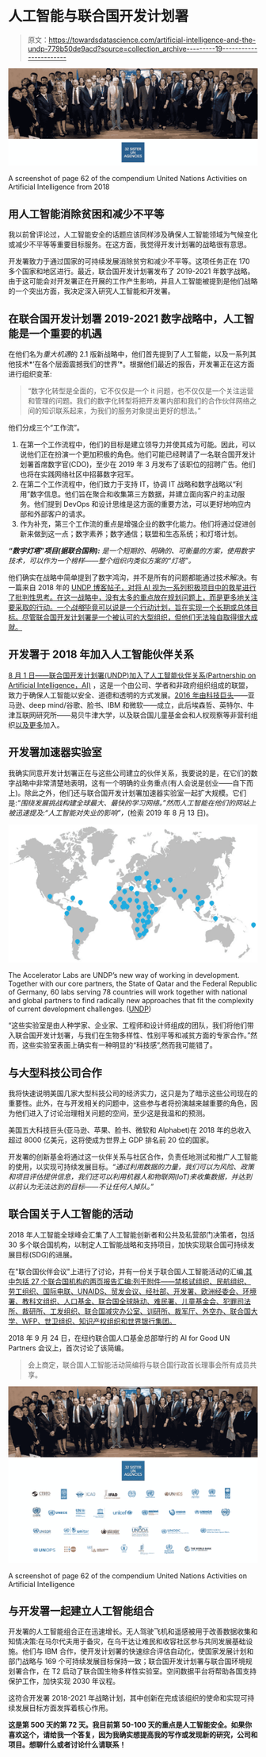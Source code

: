 # 人工智能与联合国开发计划署

> 原文：<https://towardsdatascience.com/artificial-intelligence-and-the-undp-779b50de9acd?source=collection_archive---------19----------------------->

![](img/bad3d29057d2c5e0db06899be584deab.png)

A screenshot of page 62 of the compendium United Nations Activities on Artificial Intelligence from 2018

## 用人工智能消除贫困和减少不平等

我以前曾评论过，人工智能安全的话题应该同样涉及确保人工智能领域为气候变化或减少不平等等重要目标服务。在这方面，我觉得开发计划署的战略很有意思。

开发署致力于通过国家的可持续发展消除贫穷和减少不平等。这项任务正在 170 多个国家和地区进行。最近，联合国开发计划署发布了 2019-2021 年数字战略。由于这可能会对开发署正在开展的工作产生影响，并且人工智能被提到是他们战略的一个突出方面，我决定深入研究人工智能和开发署。

## 在联合国开发计划署 2019-2021 数字战略中，人工智能是一个重要的机遇

在他们名为*重大机遇*的 2.1 版新战略中，他们首先提到了人工智能，以及一系列其他技术*‘在各个层面震撼我们的世界’*。根据他们最近的报告，开发署正在这方面进行组织变革:

> “数字化转型是全面的，它不仅仅是一个 it 问题，也不仅仅是一个关注运营和管理的问题。我们的数字化转型将把开发署内部和我们的合作伙伴网络之间的知识联系起来，为我们的服务对象提出更好的想法。”

他们分成三个“工作流”。

1.  在第一个工作流程中，他们的目标是建立领导力并使其成为可能。因此，可以说他们正在扮演一个更加积极的角色。他们可能已经聘请了一名联合国开发计划署首席数字官(CDO)，至少在 2019 年 3 月发布了该职位的招聘广告。他们也将在实践网络社区中招募数字冠军。
2.  在第二个工作流程中，他们致力于支持 IT，协调 IT 战略和数字战略以“利用”数字信息。他们旨在聚合和收集第三方数据，并建立面向客户的主动服务。他们提到 DevOps 和设计思维是这方面的重要方法，可以更好地响应内部和外部客户的请求。
3.  作为补充，第三个工作流的重点是增强企业的数字化能力。他们将通过促进创新来做到这一点；数字素养；数字通信；联盟和生态系统；和灯塔计划。

***“数字灯塔”项目(据联合国称):*** *是一个短期的、明确的、可衡量的方案，使用数字技术，可以作为一个榜样——整个组织内类似方案的“灯塔”。*

他们确实在战略中简单提到了数字鸿沟，并不是所有的问题都能通过技术解决。有一篇来自 2018 年的 [UNDP 博客帖子，对将 AI 视为一系列积极项目中的救星进行了批判性思考。在这一战略中，没有太多的重点放在规划问题上，而是更多地关注要采取的行动。一个*战略*毕竟可以说是一个行动计划，旨在实现一个长期或总体目标。尽管联合国开发计划署是一个被认可的大型组织，但他们无法独自取得很大成就。](https://www.undp.org/content/undp/en/home/blog/2018/let_s-talk-about-artificial-intelligence.html)

## 开发署于 2018 年加入人工智能伙伴关系

[8 月 1 日——联合国开发计划署(UNDP)加入了人工智能伙伴关系(Partnership on Artificial Intelligence，AI)](https://www.undp.org/content/undp/en/home/news-centre/news/2018/undp-joins-tech-giants-in-partnership-on-ai.html) ，这是一个由公司、学者和非政府组织组成的联盟，致力于确保人工智能以安全、道德和透明的方式发展。[2016 年由科技巨头](https://www.partnershiponai.org/)——亚马逊、deep mind/谷歌、脸书、IBM 和微软——成立，此后埃森哲、英特尔、牛津互联网研究所——易贝牛津大学，以及联合国儿童基金会和人权观察等非营利组织[以及更多](https://www.partnershiponai.org/partners/)加入。

## 开发署加速器实验室

我确实同意开发计划署正在与这些公司建立的伙伴关系，我要说的是，在它们的数字战略中非常清楚地表明，这有一个明确的业务重点(有人会说是创业——自下而上)。除此之外，他们还与联合国开发计划署加速器实验室一起扩大规模。它们是:*“围绕发展挑战构建全球最大、最快的学习网络。”*然而人工智能在他们的网站上被迅速提及:*“人工智能对失业的影响”，*(检索 2019 年 8 月 13 日)。

![](img/8a4544e087c5307a1d138b4721776e8f.png)

The Accelerator Labs are UNDP’s new way of working in development. Together with our core partners, the State of Qatar and the Federal Republic of Germany, 60 labs serving 78 countries will work together with national and global partners to find radically new approaches that fit the complexity of current development challenges. ([UNDP](https://acceleratorlabs.undp.org/))

“这些实验室是由人种学家、企业家、工程师和设计师组成的团队，我们将他们带入联合国开发计划署，与我们在生物多样性、性别平等和减贫方面的专家合作。”然而，这些实验室表面上确实有一种明显的“科技感”,然而我可能错了。

## 与大型科技公司合作

我将快速说明美国几家大型科技公司的经济实力，这只是为了暗示这些公司现在的重要性。此外，在与开发相关的问题中，这些参与者将扮演越来越重要的角色，因为他们进入了讨论治理相关问题的空间，至少这是我温和的预测。

美国五大科技巨头(亚马逊、苹果、脸书、微软和 Alphabet)在 2018 年的总收入超过 8000 亿美元，这将使成为世界上 GDP 排名前 20 位的国家。

开发署的创新基金将通过这一伙伴关系与社区合作，负责任地测试和推广人工智能的使用，以实现可持续发展目标。*“通过利用数据的力量，我们可以为风险、政策和项目评估提供信息，我们还可以利用机器人和物联网(IoT)来收集数据，并达到以前认为无法达到的目标——不让任何人掉队。”*

## 联合国关于人工智能的活动

2018 年人工智能全球峰会汇集了人工智能创新者和公共及私营部门决策者，包括 30 多个联合国机构，以制定人工智能战略和支持项目，加快实现联合国可持续发展目标(SDG)的进展。

在"联合国伙伴会议"上进行了讨论，并有一份关于联合国人工智能活动的汇编[,其中包括 27 个联合国机构的两页报告汇编:列于附件——禁核试组织、民航组织、劳工组织、国际电联、UNAIDS、贸发会议、经社部、开发署、欧洲经委会、环境署、教科文组织、人口基金、联合国全球脉动、难民署、儿童基金会、犯罪司法所、裁研所、工发组织、联合国减灾办公室、训研所、裁军厅、外空办、联合国大学、WFP、世卫组织、知识产权组织和世界银行集团。](https://www.itu.int/dms_pub/itu-s/opb/gen/S-GEN-UNACT-2018-1-PDF-E.pdf)

2018 年 9 月 24 日，在纽约联合国人口基金总部举行的 AI for Good UN Partners 会议上，首次讨论了该简编。

> 会上商定，联合国人工智能活动简编将与联合国行政首长理事会所有成员共享。

![](img/04ede0bdb3487649ab66ec364a24b68b.png)

A screenshot of page 62 of the compendium United Nations Activities on Artificial Intelligence

## 与开发署一起建立人工智能组合

开发署的人工智能组合正在迅速增长。无人驾驶飞机和遥感被用于改善数据收集和知情决策:在马尔代夫用于备灾，在乌干达让难民和收容社区参与共同发展基础设施。他们与 IBM 合作，使开发计划署的快速综合评估自动化，使国家发展计划和部门战略与 169 个可持续发展目标保持一致；联合国开发计划署与联合国环境规划署合作，在 T2 启动了联合国生物多样性实验室。空间数据平台将帮助各国支持保护工作，加快实现 2030 年议程。

这符合开发署 2018-2021 年战略计划，其中创新在完成该组织的使命和实现可持续发展目标方面发挥着核心作用。

**这是第 500 天的第 72 天。我目前第 50-100 天的重点是人工智能安全。如果你喜欢这个，请给我一个答复，因为我确实想提高我的写作或发现新的研究，公司和项目。想聊什么或者讨论什么请联系！**